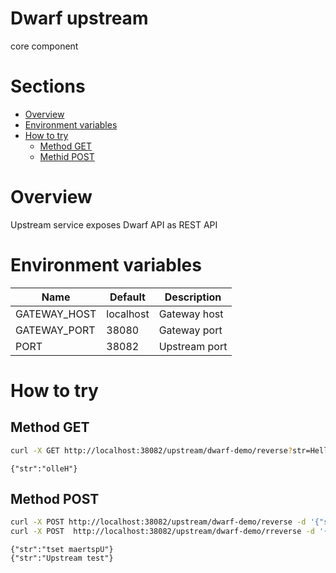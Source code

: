 Dwarf upstream
=======
core component


# Sections

* [Overview](#overview)
* [Environment variables](#evironment-variables)
* [How to try](#how-to-try)
    * [Method GET](#method-get)
    * [Methid POST](#method-post)

# Overview

Upstream service exposes Dwarf API as REST API

# Environment variables

| Name 	            | Default 	| Description  	|
|---------------	|---------	|--------------	|
| GATEWAY_HOST      | localhost | Gateway host  |
| GATEWAY_PORT      | 38080     | Gateway port  |
| PORT          	| 38082    	| Upstream port |



# How to try

## Method GET

```sh
curl -X GET http://localhost:38082/upstream/dwarf-demo/reverse?str=Hello
```

```output
{"str":"olleH"}
```

## Method POST

```sh
curl -X POST http://localhost:38082/upstream/dwarf-demo/reverse -d '{"str": "Upstream test"}'  -H "Content-Type: application/json"
curl -X POST  http://localhost:38082/upstream/dwarf-demo/rreverse -d '{"str": "Upstream test"}'  -H "Content-Type: application/json"
```

```output
{"str":"tset maertspU"}
{"str":"Upstream test"}
```